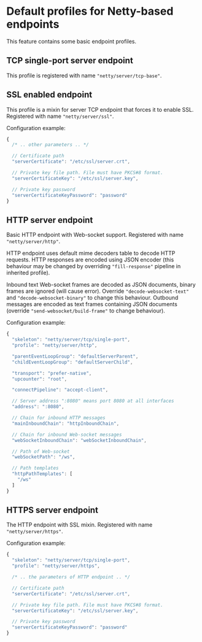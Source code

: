 # Default profiles for Netty-based endpoints

This feature contains some basic endpoint profiles.

## TCP single-port server endpoint

This profile is registered with name `"netty/server/tcp-base"`.

## SSL enabled endpoint

This profile is a mixin for server TCP endpoint that forces it to enable SSL. Registered with name `"netty/server/ssl"`.

Configuration example:

```JavaScript
{
  /* .. other parameters .. */

  // Certificate path
  "serverCertificate": "/etc/ssl/server.crt",

  // Private key file path. File must have PKCS#8 format.
  "serverCertificateKey": "/etc/ssl/server.key",

  // Private key password
  "serverCertificateKeyPassword": "password"
}
```

## HTTP server endpoint

Basic HTTP endpoint with Web-socket support. Registered with name `"netty/server/http"`.

HTTP endpoint uses default mime decoders table to decode HTTP requests. HTTP responses are encoded using JSON encoder (this behaviour may be changed by overriding `"fill-response"` pipeline in inherited profile).

Inbound text Web-socket frames are decoded as JSON documents, binary frames are ignored (will cause error). Override `"decode-websocket-text"` and `"decode-websocket-binary"` to change this behaviour. Outbound messages are encoded as text frames containing JSON documents (override `"send-websocket/build-frame"` to change behaviour).

Configuration example:

```JavaScript
{
  "skeleton": "netty/server/tcp/single-port",
  "profile": "netty/server/http",

  "parentEventLoopGroup": "defaultServerParent",
  "childEventLoopGroup": "defaultServerChild",

  "transport": "prefer-native",
  "upcounter": "root",

  "connectPipeline": "accept-client",

  // Server address ":8080" means port 8080 at all interfaces
  "address": ":8080",

  // Chain for inbound HTTP messages
  "mainInboundChain": "httpInboundChain",

  // Chain for inbound Web-socket messages
  "webSocketInboundChain": "webSocketInboundChain",

  // Path of Web-socket
  "webSocketPath": "/ws",

  // Path templates
  "httpPathTemplates": [
    "/ws"
  ]
}
```

## HTTPS server endpoint

The HTTP endpoint with SSL mixin. Registered with name `"netty/server/https"`.

Configuration example:

```JavaScript
{
  "skeleton": "netty/server/tcp/single-port",
  "profile": "netty/server/https",

  /* .. the parameters of HTTP endpoint .. */

  // Certificate path
  "serverCertificate": "/etc/ssl/server.crt",

  // Private key file path. File must have PKCS#8 format.
  "serverCertificateKey": "/etc/ssl/server.key",

  // Private key password
  "serverCertificateKeyPassword": "password"
}
```
